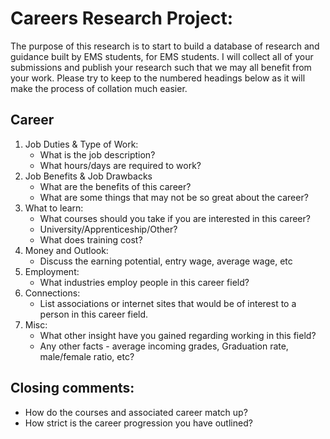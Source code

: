 
# Careers Research Project:
The purpose of this research is to start to build a database of research and guidance built by EMS students, for EMS students. I will collect all of your submissions and publish your research such that we may all benefit from your work.
Please try to keep to the numbered headings below as it will make the process of collation much easier.

## Career
1. Job Duties & Type of Work: 
    - What is the job description?
    - What hours/days are required to work?
2. Job Benefits & Job Drawbacks
    - What are the benefits of this career?
    - What are some things that may not be so great about the career?
3. What to learn: 
     - What courses should you take if you are interested in this career? 
     - University/Apprenticeship/Other?
     - What does training cost?
4. Money and Outlook: 
    - Discuss the earning potential, entry wage, average wage, etc
5. Employment: 
    - What industries employ people in this career field?
6. Connections: 
    - List associations or internet sites that would be of interest to a person in this career field. 
7. Misc: 
    - What other insight have you gained regarding working in this field?
    - Any other facts - average incoming grades, Graduation rate, male/female ratio, etc?

## Closing comments:
- How do the courses and associated career match up? 
- How strict is the career progression you have outlined?
